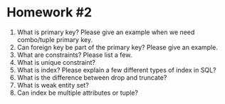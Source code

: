 # Homework #2

1. What is primary key? Please give an example when we need combo/tuple primary key.
2. Can foreign key be part of the primary key? Please give an example.
3. What are constraints? Please list a few.
4. What is unique constraint?
5. What is index? Please explain a few different types of index in SQL?
6. What is the difference between drop and truncate? 
7. What is weak entity set?
8. Can index be multiple attributes or tuple?
